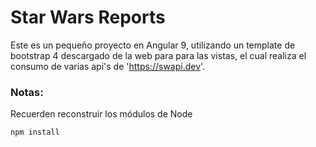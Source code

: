 # Star Wars Reports

Este es un pequeño proyecto en Angular 9, utilizando un template de bootstrap 4 descargado de la web para para las vistas, el cual realiza el consumo de varias api's de 'https://swapi.dev'.

### Notas:
Recuerden reconstruir los módulos de Node
```
npm install
```